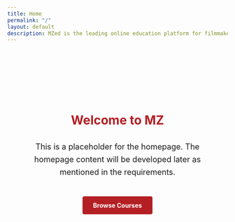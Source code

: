```yaml
---
title: Home
permalink: "/"
layout: default
description: MZed is the leading online education platform for filmmakers and photographers.
---
```


<div style="max-width: 800px; margin: 100px auto; padding: 20px; text-align: center;">
  <h1 style="color: #B41F24; margin-bottom: 30px;">Welcome to MZ</h1>
  
  <p style="font-size: 18px; line-height: 1.6; margin-bottom: 40px;">
    This is a placeholder for the homepage. The homepage content will be developed later as mentioned in the requirements.
  </p>
  
  <a href="/courses/" style="display: inline-block; padding: 12px 24px; background-color: #B41F24; color: white; text-decoration: none; border-radius: 4px; font-weight: bold;">
    Browse Courses
  </a>
</div>
